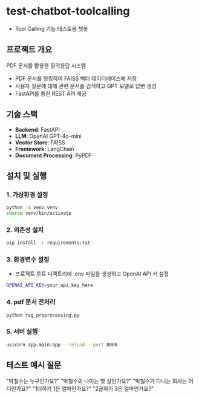 # test-chatbot-toolcalling

- Tool Calling 기능 테스트용 챗봇 
  

## 프로젝트 개요

PDF 문서를 활용한 질의응답 시스템
- PDF 문서를 청킹하여 FAISS 벡터 데이터베이스에 저장
- 사용자 질문에 대해 관련 문서를 검색하고 GPT 모델로 답변 생성
- FastAPI를 통한 REST API 제공


## 기술 스택
- **Backend**: FastAPI
- **LLM**: OpenAI GPT-4o-mini
- **Vector Store**: FAISS
- **Framework**: LangChain
- **Document Processing**: PyPDF


## 설치 및 실행

### 1. 가상환경 설정
```bash
python -m venv venv
source venv/bin/activate
```

### 2. 의존성 설치
```bash
pip install -r requirements.txt
```

### 3. 환경변수 설정
- 프로젝트 루트 디렉토리에 .env 파일을 생성하고 OpenAI API 키 설정
```bash
OPENAI_API_KEY=your_api_key_here
```
### 4. pdf 문서 전처리
```bash
python rag_preprocessing.py
```

### 5. 서버 실행
```bash
uvicorn app.main:app --reload --port 8000
```

## 테스트 예시 질문
"박철수는 누구인가요?"
"박철수의 나이는 몇 살인가요?"
"박철수가 다니는 회사는 어디인가요?"
"1더하기 1은 얼마인가요?"
"2곱하기 3은 얼마인가요?"
